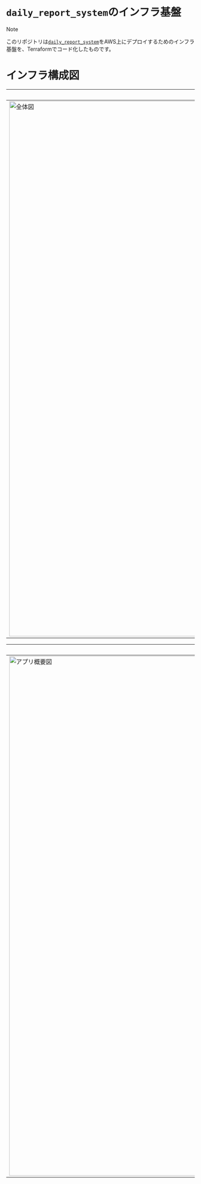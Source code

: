 # `daily_report_system`のインフラ基盤
> [!NOTE]
> このリポジトリは[`daily_report_system`](https://github.com/kaitokimuraofficial/daily_report_system)をAWS上にデプロイするためのインフラ基盤を、Terraformでコード化したものです。

# インフラ構成図
| `全体図` |
| -- |
| <img width="1432" alt="全体図" src="https://github.com/user-attachments/assets/21e0918d-9ebc-4503-88b4-9316fdad2e79" /> |

| `アプリ概要図`|
| -- |
| <img width="1390" alt="アプリ概要図" src="https://github.com/user-attachments/assets/57c0231d-02e2-460e-9b66-32a9e297fcf3" /> |
